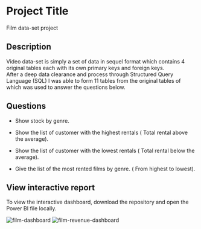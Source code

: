 # Project Title

Film data-set project

## Description

Video data-set is simply a set of data in sequel format which contains 4 original tables each with its own primary keys and foreign keys.  
After a deep data clearance and process through Structured Query Language (SQL)  I was able to form 11 tables from the original tables of which was used to answer the questions below.

## Questions  

- Show stock by genre.

- Show the list of customer with the highest rentals ( Total rental above the average).

- Show the list of customer with the lowest rentals ( Total rental below the average).

- Give the list of the most rented films by genre. ( From highest to lowest).


## View interactive report  

To view the interactive dashboard, download the repository and open the Power BI file locally.  

![film-dashboard](https://github.com/Salumpharesy/data-analysis-projects/assets/105717610/cd72bbee-c893-4c8c-943e-6b92cfba300c)
![film-revenue-dashboard](https://github.com/Salumpharesy/data-analysis-projects/assets/105717610/97640c64-2c8a-471b-8d33-8fa83d66cc21)

